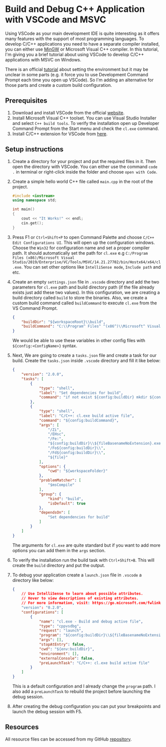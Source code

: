 # Build and Debug C++ Application with VSCode and MSVC

Using VSCode as your main development IDE is quite interesting as it offers many features with the support of most programming languages.
To develop C/C++ applications you need to have a separate compiler installed, you can either use [MinGW](http://www.mingw.org/) or Microsoft Visual C++ compiler. In this tutorial, I'm giving you a brief tutorial about using VSCode to develop C/C++ applications with MSVC on Windows.

There is an official [tutorial](https://code.visualstudio.com/docs/cpp/config-msvc) about setting the environment but it may be unclear in some parts (e.g. it force you to use Development Command Prompt each time you open up VSCode). So I'm adding an alternative for those parts and create a custom build configuration.

## Prerequisites

1. Download and install VSCode from the official [website](https://code.visualstudio.com/download).
2. Install Microsoft Visual C++ toolset. You can use Visual Studio Installer and select `C++ build tools`. To verify the installation open up Developer Command Prompt from the Start menu and check the `cl.exe` command.
3. Install C/C++ extension for VSCode from [here](https://marketplace.visualstudio.com/items?itemName=ms-vscode.cpptools).

## Setup instructions

1. Create a directory for your project and put the required files in it. Then open the directory with VSCode. You can either use the command `code .` in terminal or right-click inside the folder and choose `open with Code`.

2. Create a simple hello world C++ file called `main.cpp` in the root of the project.

    ```cpp
    #include <iostream>
    using namespace std;

    int main()
    {
        cout << "It Works!" << endl;
        cin.get();
    }
    ```

3. Press F1 or `Ctrl+Shift+P` to open Command Palette and choose `C/C++ Edit Configurations UI`. This will open up the configuration windows. Choose the `Win32` for configuration name and set a proper compiler path. It should automatically set the path for `cl.exe` e.g `C:/Program Files (x86)/Microsoft Visual Studio/2019/Enterprise/VC/Tools/MSVC/14.21.27702/bin/Hostx64/x64/cl.exe`. You can set other options like `IntelliSense mode`, `Include path` and etc.

4. Create an empty `settings.json` file in `.vscode` directory and add the two parameters for `cl.exe` path and build directory path (if the file already exists just add these two values). In this configuration, we are creating a build directory called `build` to store the binaries. Also, we create a custom build command called `buildCommand` to execute `cl.exe` from the VS Command Prompt.

    ```json
    {
        "buildDir": "${workspaceRoot}\\build",
        "buildCommand": "C:\\Program^ Files^ ^(x86^)\\Microsoft^ Visual^ Studio\\2019\\Enterprise\\Common7\\Tools\\VsDevCmd.bat && cl"
    }
    ```

    We would be able to use these variables in other config files with `${config:<ConfigName>}` syntax.

5. Next, We are going to create a `tasks.json` file and create a task for our build. Create the `tasks.json` inside `.vscode` directory and fill it like below:

    ```json
    {
        "version": "2.0.0",
        "tasks": [
            {
                "type": "shell",
                "label": "Set dependencies for build",
                "command": "if not exist ${config:buildDir} mkdir ${config:buildDir}"
            },
            {
                "type": "shell",
                "label": "C/C++: cl.exe build active file",
                "command": "${config:buildCommand}",
                "args": [
                    "/Zi",
                    "/EHsc",
                    "/Fe:",
                    "${config:buildDir}\\${fileBasenameNoExtension}.exe",
                    "/Fo${config:buildDir}\\",
                    "/Fd${config:buildDir}\\",
                    "${file}"
                ],
                "options": {
                    "cwd": "${workspaceFolder}"
                },
                "problemMatcher": [
                    "$msCompile"
                ],
                "group": {
                    "kind": "build",
                    "isDefault": true
                },
                "dependsOn": [
                    "Set dependencies for build"
                ]
            }
        ]
    }
    ```

    The arguments for `cl.exe` are quite standard but if you want to add more options you can add them in the `args` section.

6. To verify the installation run the build task with `Ctrl+Shift+B`. This will create the `build` directory and put the output.

7. To debug your application create a `launch.json` file in `.vscode` a directory like below:

    ```json
    {
        // Use IntelliSense to learn about possible attributes.
        // Hover to view descriptions of existing attributes.
        // For more information, visit: https://go.microsoft.com/fwlink/?linkid=830387
        "version": "0.2.0",
        "configurations": [
            {
                "name": "cl.exe - Build and debug active file",
                "type": "cppvsdbg",
                "request": "launch",
                "program": "${config:buildDir}\\${fileBasenameNoExtension}.exe",
                "args": [],
                "stopAtEntry": false,
                "cwd": "${env:buildDir}",
                "environment": [],
                "externalConsole": false,
                "preLaunchTask": "C/C++: cl.exe build active file"
            }
        ]
    }
    ```

    This is a default configuration and I already change the `program` path. I also add a `preLaunchTask` to rebuild the project before launching the debug session.

8. After creating the debug configuration you can put your breakpoints and launch the debug session with F5.

## Resources

All resource files can be accessed from my GitHub [repository](https://github.com/masoudr/vscode-cpp-development.git).
